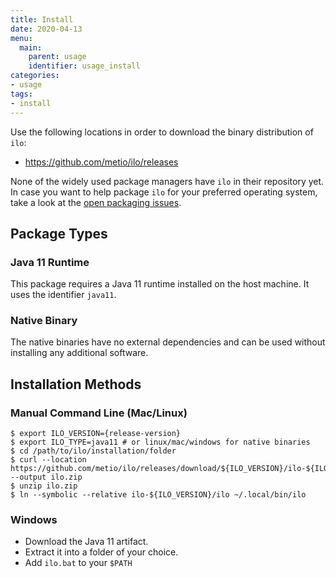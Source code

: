 ```yaml
---
title: Install
date: 2020-04-13
menu:
  main:
    parent: usage
    identifier: usage_install
categories:
- usage
tags:
- install
---
```


Use the following locations in order to download the binary distribution of `ilo`:

- https://github.com/metio/ilo/releases

None of the widely used package managers have `ilo` in their repository yet.
In case you want to help package `ilo` for your preferred operating system, take a look at the [open packaging issues](https://github.com/metio/ilo/issues/2).

## Package Types

### Java 11 Runtime

This package requires a Java 11 runtime installed on the host machine. It uses the identifier `java11`.

### Native Binary

The native binaries have no external dependencies and can be used without installing any additional software.

## Installation Methods

### Manual Command Line (Mac/Linux)

```shell script
$ export ILO_VERSION={release-version}
$ export ILO_TYPE=java11 # or linux/mac/windows for native binaries
$ cd /path/to/ilo/installation/folder
$ curl --location https://github.com/metio/ilo/releases/download/${ILO_VERSION}/ilo-${ILO_VERSION}-${ILO_TYPE}.zip --output ilo.zip
$ unzip ilo.zip
$ ln --symbolic --relative ilo-${ILO_VERSION}/ilo ~/.local/bin/ilo
```

### Windows

- Download the Java 11 artifact.
- Extract it into a folder of your choice.
- Add `ilo.bat` to your `$PATH`

